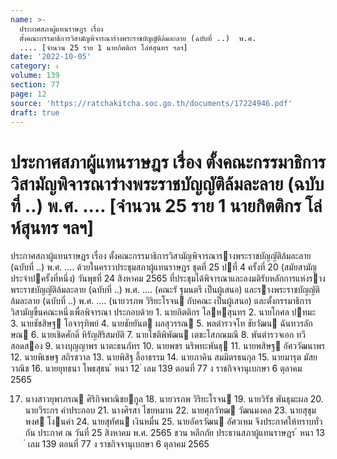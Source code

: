 ```yaml
---
name: >-
  ประกาศสภาผู้แทนราษฎร เรื่อง
  ตั้งคณะกรรมาธิการวิสามัญพิจารณาร่างพระราชบัญญัติล้มละลาย (ฉบับที่ ..)  พ.ศ.
  .... [จำนวน 25 ราย 1 นายกิตติกร โล่ห์สุนทร ฯลฯ]
date: '2022-10-05'
category: ง
volume: 139
section: 77
page: 12
source: 'https://ratchakitcha.soc.go.th/documents/17224946.pdf'
draft: true
---
```


# ประกาศสภาผู้แทนราษฎร เรื่อง ตั้งคณะกรรมาธิการวิสามัญพิจารณาร่างพระราชบัญญัติล้มละลาย (ฉบับที่ ..)  พ.ศ. .... [จำนวน 25 ราย 1 นายกิตติกร โล่ห์สุนทร ฯลฯ]

ประกาศสภาผู้แทนราษฎร เรื่อง ตั้งคณะกรรมาธิการวิสามัญพิจารณารางพระราชบัญญัติล้มละลาย (ฉบับที่ ..) พ.ศ. .... ด้วยในคราวประชุมสภาผู้แทนราษฎร ชุดที่ 25 ปที่ 4 ครั้งที่ 20 (สมัยสามัญประจําปครั้งที่หนึ่ง) วันพุธที่ 24 สิงหาคม 2565 ที่ประชุมได้พิจารณาและลงมติรับหลักการแห่งรางพระราชบัญญัติล้มละลาย (ฉบับที่ ..) พ.ศ. .... (คณะรั ฐมนตรี เป็นผู้เสนอ) และรางพระราชบัญญัติล้มละลาย (ฉบับที่ ..) พ.ศ. .... (นายวรภพ วิริยะโรจน กับคณะ เป็นผู้เสนอ) และตั้งกรรมาธิการวิสามัญขึ้นคณะหนึ่งเพื่อพิจารณา ประกอบด้วย 1. นายกิตติกร โลหสุนทร 2. นายโกศล ปทมะ 3. นายชัชสิษฐ โอจารุทิพย์ 4. นายชัยยันต ผลสุวรรณ 5. พลตํารวจโท ชัยวัฒน ฉันทวรลักษณ 6. นายเชิดศักดิ์ หิรัญสิริสมบัติ 7. นายโชติพิพัฒน เตชะโสภณมณี 8. พันตํารวจเอก ทวี สอดสอง 9. นางบุญญาพร นาตะธนภัทร 10. นายพชร นริพทะพันธุ 11. นายพสิษฐ อัศววัฒนาพร 12. นายพิเชษฐ สถิรชวาล 13. นายพิสิฐ ลี้อาธรรม 14. นายภาคิน สมมิตรธนกุล 15. นายมารุต มัสยวาณิช 16. นายยุทธนา โพธสุธน ้ หนา 12 ่ เลม 139 ตอนที่ 77 ง ราชกิจจานุเบกษา 6 ตุลาคม 2565

17. นางสาวยุพาภรณ ศิริกิจพาณิชยกูล 18. นายวรภพ วิริยะโรจน 19. นายวิรัช พันธุมะผล 20. นายวีระกร คําประกอบ 21. นางศิรสา ไชยหมาน 22. นายศุภวัฑฒ วัฒนมงคล 23. นายสุขุมพงศ โงนคํา 24. นายสุทัศน เงินหมื่น 25. นายอัครวัฒน อัศวเหม จึงประกาศให้ทราบทั่วกัน ประกาศ ณ วันที่ 25 สิงหาคม พ.ศ. 2565 ชวน หลีกภัย ประธานสภาผู้แทนราษฎร ้ หนา 13 ่ เลม 139 ตอนที่ 77 ง ราชกิจจานุเบกษา 6 ตุลาคม 2565
